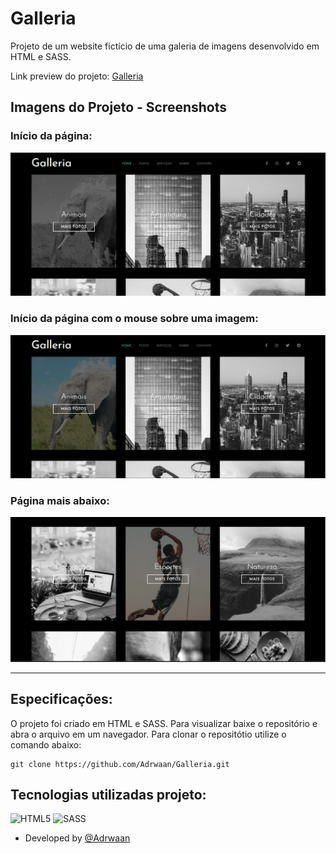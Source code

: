 # Galleria
Projeto de um website fictício de uma galeria de imagens desenvolvido em HTML e SASS.

Link preview do projeto: <a href="https://adrwaan.github.io/Galleria/">Galleria</a>
## Imagens do Projeto - Screenshots
### Início da página:
<img src="core/Img (2).png">

### Início da página com o mouse sobre uma imagem:
<img src="core/Img (3).png">

### Página mais abaixo:
<img src="core/Img (1).png">

<hr>

## Especificações:
O projeto foi criado em HTML e SASS. Para visualizar baixe o repositório e abra o arquivo em um navegador. Para clonar o repositótio utilize o comando abaixo:
```
git clone https://github.com/Adrwaan/Galleria.git
```

## Tecnologias utilizadas projeto:

![HTML5](https://img.shields.io/badge/html5-%23E34F26.svg?style=for-the-badge&logo=html5&logoColor=white)
![SASS](https://img.shields.io/badge/SASS-hotpink.svg?style=for-the-badge&logo=SASS&logoColor=white)

* Developed by [@Adrwaan](https://github.com/Adrwaan)
